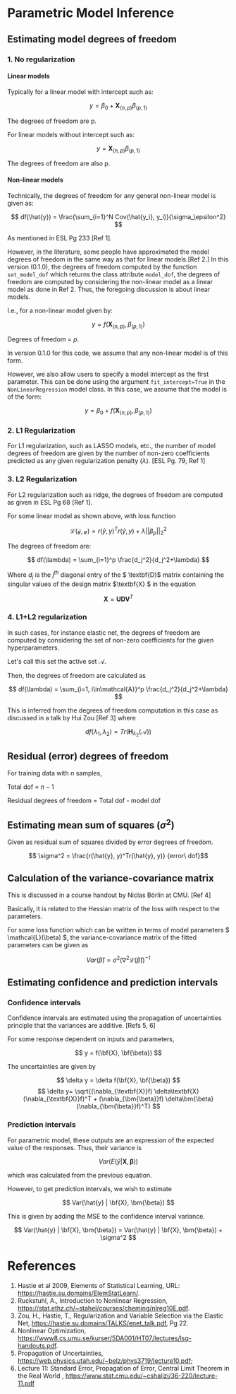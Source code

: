 # Parametric Model Inference

## Estimating model degrees of freedom

### 1. No regularization

#### Linear models
Typically for a linear model with intercept such as:

$$ y = \beta_0 + \textbf{X}_{(n,p)}\beta_{(p, 1)} $$ 

The degrees of freedom are p.

For linear models without intercept such as:

$$ y = \textbf{X}_{(n,p)}\beta_{(p, 1)} $$ 

The degrees of freedom are also p. 

#### Non-linear models

Technically, the degrees of freedom for any general non-linear model is given as: 

$$ df(\hat{y}) = \frac{\sum_{i=1}^N Cov(\hat{y_i}, y_i)}{\sigma_\epsilon^2}  $$

As mentioned in ESL Pg 233 [Ref 1]. 

However, in the literature, some people have approximated the model degrees of freedom in the same way as that for linear models.[Ref 2.] In this version (0.1.0), the degrees of freedom computed by the function `set_model_dof` which returns the class attribute `model_dof`, the degrees of freedom are computed by considering the non-linear model as a linear model as done in Ref 2. Thus, the foregoing discussion is about linear models. 

I.e., for a non-linear model given by:

$$ y = f(\textbf{X}_{(n,p)}, \beta_{(p, 1)}) $$

Degrees of freedom = $p$. 

In version 0.1.0 for this code, we assume that any non-linear model is of this form. 

However, we also allow users to specify a model intercept as the first parameter. This can be done using the argument `fit_intercept=True` in the `NonLinearRegression` model class. In this case, we assume that the model is of the form:

$$ y = \beta_0 + f(\textbf{X}_{(n,p)}, \beta_{(p, 1)}) $$


### 2. L1 Regularization

For L1 regularization, such as LASSO models, etc., the number of model degrees of freedom are given by the number of non-zero coefficients predicted as any given regularization penalty ($\lambda$). [ESL Pg. 79, Ref 1]

### 3. L2 Regularization

For L2 regularization such as ridge, the degrees of freedom are computed as given in ESL Pg 68 [Ref 1]. 

For some linear model as shown above, with loss function

$$ \mathcal{L(\hat{y}, y)} = r(\hat{y}, y)^Tr(\hat{y}, y) + \lambda ||\beta_p||_2^2$$

The degrees of freedom are:

$$ df(\lambda) = \sum_{i=1}^p \frac{d_j^2}{d_j^2+\lambda} $$

Where $d_j$ is the $j^{th}$ diagonal entry of the $ \textbf{D}$ matrix containing the singular values of the design matrix $\textbf{X} $ in the equation

$$ \textbf{X} = \textbf{U}  \textbf{D}  \textbf{V}^T$$

### 4. L1+L2 regularization

In such cases, for instance elastic net, the degrees of freedom are computed by considering the set of non-zero coefficients for the given hyperparameters. 

Let's call this set the active set $\mathcal{A}$. 

Then, the degrees of freedom are calculated as

$$ df(\lambda) = \sum_{i=1, i\in\mathcal{A}}^p \frac{d_j^2}{d_j^2+\lambda} $$

This is inferred from the degrees of freedom computation in this case as discussed in a talk by Hui Zou [Ref 3] where 

$$ df(\lambda_1, \lambda_2) = Tr(\textbf{H}_{\lambda_2}(\mathcal{A})) $$


## Residual (error) degrees of freedom

For training data with $n$ samples,

Total dof = $n-1$

Residual degrees of freedom = Total dof - model dof

## Estimating mean sum of squares ($\sigma^2$)

Given as residual sum of squares divided by error degrees of freedom.

$$ \sigma^2 =  \frac{r(\hat{y}, y)^Tr(\hat{y}, y)} {error\ dof}$$

## Calculation of the variance-covariance matrix

This is discussed in a course handout by Niclas Börlin at CMU. [Ref 4] 

Basically, it is related to the Hessian matrix of the loss with respect to the parameters.

For some loss function which can be written in terms of model parameters $ \mathcal{L}(\beta) $, the variance-covariance matrix of the fitted parameters can be given as

$$ Var(\hat{\beta}) = \sigma^2(\nabla^2\mathcal{L}(\hat{\beta}))^{-1}$$

## Estimating confidence and prediction intervals

### Confidence intervals
Confidence intervals are estimated using the propagation of uncertainties principle that the variances are additive. [Refs 5, 6]

For some response dependent on inputs and parameters, 

$$ y = f(\bf{X}, \bf{\beta})  $$

The uncertainties are given by

$$ \delta y = \delta f(\bf{X}, \bf{\beta}) $$
$$ \delta y= \sqrt{(\nabla_{\textbf{X}}f) \delta\textbf{X} (\nabla_{\textbf{X}}f)^T
        + (\nabla_{\bm{\beta}}f) \delta\bm{\beta} (\nabla_{\bm{\beta}}f)^T} $$

### Prediction intervals

For parametric model, these outputs are an expression of the expected value of the responses. Thus, their variance is

$$  Var( E(\hat{y} | \mathbf{X}, \bm{\beta})) $$

which was calculated from the previous equation. 

However, to get prediction intervals, we wish to estimate

$$ Var(\hat{y} | \bf{X}, \bm{\beta}) $$

This is given by adding the MSE to the confidence interval variance.

$$ Var(\hat{y} | \bf{X}, \bm{\beta}) = Var(\hat{y} | \bf{X}, \bm{\beta}) + \sigma^2 $$




# References
1. Hastie et al 2009, Elements of Statistical Learning, URL: https://hastie.su.domains/ElemStatLearn/.
2. Ruckstuhl, A., Introduction to Nonlinear Regression, https://stat.ethz.ch/~stahel/courses/cheming/nlreg10E.pdf.
3. Zou, H., Hastie, T., Regularization and Variable
Selection via the Elastic Net, https://hastie.su.domains/TALKS/enet_talk.pdf, Pg 22.
4. Nonlinear Optimization, https://www8.cs.umu.se/kurser/5DA001/HT07/lectures/lsq-handouts.pdf. 
5. Propagation of Uncertainties, https://web.physics.utah.edu/~belz/phys3719/lecture10.pdf; 
6. Lecture 11: Standard Error, Propagation of
Error, Central Limit Theorem in the Real World
, https://www.stat.cmu.edu/~cshalizi/36-220/lecture-11.pdf